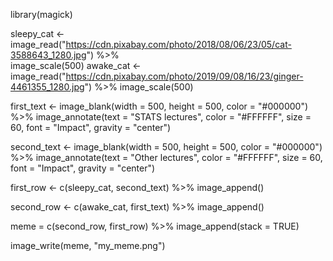library(magick)

sleepy_cat <- image_read("https://cdn.pixabay.com/photo/2018/08/06/23/05/cat-3588643_1280.jpg") %>%  
  image_scale(500)
awake_cat <- image_read("https://cdn.pixabay.com/photo/2019/09/08/16/23/ginger-4461355_1280.jpg") %>%
  image_scale(500)

first_text <- image_blank(width = 500, 
                          height = 500, 
                          color = "#000000") %>%
  image_annotate(text = "STATS lectures",
                 color = "#FFFFFF",
                 size = 60,
                 font = "Impact",
                 gravity = "center")

second_text <- image_blank(width = 500, 
                         height = 500, 
                         color = "#000000") %>%
  image_annotate(text = "Other lectures",
                 color = "#FFFFFF",
                 size = 60,
                 font = "Impact",
                 gravity = "center")

first_row <- c(sleepy_cat, second_text) %>%
  image_append()

second_row <- c(awake_cat, first_text) %>%
  image_append()

meme = c(second_row, first_row) %>%
  image_append(stack = TRUE)

image_write(meme, "my_meme.png")
